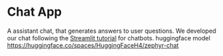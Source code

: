 # Chat App
A assistant chat, that generates answers to user questions. We developed our chat following the [Streamlit tutorial](https://docs.streamlit.io/knowledge-base/tutorials/build-conversational-apps) for chatbots.
huggingface model https://huggingface.co/spaces/HuggingFaceH4/zephyr-chat

